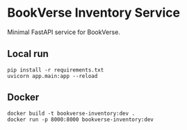 # BookVerse Inventory Service

Minimal FastAPI service for BookVerse.

## Local run
```
pip install -r requirements.txt
uvicorn app.main:app --reload
```

## Docker
```
docker build -t bookverse-inventory:dev .
docker run -p 8000:8000 bookverse-inventory:dev
```
